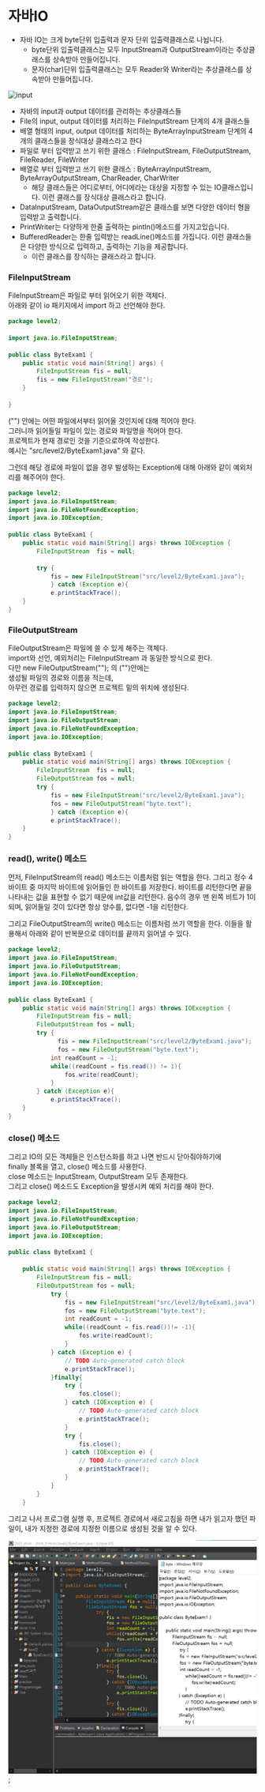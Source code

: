 # 자바IO
+ 자바 IO는 크게 byte단위 입출력과 문자 단위 입출력클래스로 나뉩니다.
    + byte단위 입출력클래스는 모두 InputStream과 OutputStream이라는 추상클래스를 상속받아 만들어집니다.
    + 문자(char)단위 입출력클래스는 모두 Reader와 Writer라는 추상클래스를 상속받아 만들어집니다.

![input](https://velog.velcdn.com/images%2Fwooko5%2Fpost%2F1785e950-f83c-4596-ba2a-35965327a6d8%2Fimage-20210801000658574.png)
+ 자바의 input과 output 데이터를 관리하는 추상클래스들
+ File의 input, output 데이터를 처리하는 FileInputStream 단계의 4개 클래스들
+ 배열 형태의 input, output 데이터를 처리하는 ByteArrayInputStream 단계의 4개의 클래스들을 장식대상 클래스라고 한다
+ 파일로 부터 입력받고 쓰기 위한 클래스 : FileInputStream, FileOutputStream, FileReader, FileWriter
+ 배열로 부터 입력받고 쓰기 위한 클래스 : ByteArrayInputStream, ByteArrayOutputStream, CharReader, CharWriter
    + 해당 클래스들은 어디로부터, 어디에라는 대상을 지정할 수 있는 IO클래스입니다. 이런 클래스를 장식대상 클래스라고 합니다.
+ DataInputStream, DataOutputStream같은 클래스를 보면 다양한 데이터 형을 입력받고 출력합니다.
+ PrintWriter는 다양하게 한줄 출력하는 pintln()메소드를 가지고있습니다.
+ BufferedReader는 한줄 입력받는 readLine()메소드를 가집니다.
이런 클래스들은 다양한 방식으로 입력하고, 출력하는 기능을 제공합니다. 
    + 이런 클래스를 장식하는 클래스라고 합니다.

### FileInputStream
FileInputStream은 파일로 부터 읽어오기 위한 객체다.<br>
아래와 같이 io 패키지에서 import 하고 선언해야 한다.
```java
package level2;

import java.io.FileInputStream;

public class ByteExam1 {
	public static void main(String[] args) {
		FileInputStream fis = null;
    	fis = new FileInputStream("경로");
    }

}
```
("") 안에는 어떤 파일에서부터 읽어올 것인지에 대해 적어야 한다.<br>
그러니까 읽어들일 파일이 있는 경로와 파일명을 적어야 한다.<br>
프로젝트가 현재 경로인 것을 기준으로하여 작성한다.<br>
예시는 "src/level2/ByteExam1.java" 와 같다.

그런데 해당 경로에 파일이 없을 경우 발생하는 Exception에 대해
아래와 같이 예외처리를 해주어야 한다.
```java
package level2;
import java.io.FileInputStream;
import java.io.FileNotFoundException;
import java.io.IOException;

public class ByteExam1 {
	public static void main(String[] args) throws IOException {
    	FileInputStream  fis = null;    
    
    	try {
            fis = new FileInputStream("src/level2/ByteExam1.java");
        	} catch (Exception e){
            e.printStackTrace();
    }
}
```
### FileOutputStream
FileOutputStream은 파일에 쓸 수 있게 해주는 객체다.<br>
import와 선언, 예외처리는 FileInputStream 과 동일한 방식으로 한다.<br>
다만 new FileOutputStream(""); 의 ("")안에는<br>
생성될 파일의 경로와 이름을 적는데,<br>
아무런 경로를 입력하지 않으면 프로젝트 밑의 위치에 생성된다.
```java
package level2;
import java.io.FileInputStream;
import java.io.FileOutputStream;
import java.io.FileNotFoundException;
import java.io.IOException;

public class ByteExam1 {
	public static void main(String[] args) throws IOException {
    	FileInputStream  fis = null;
    	FileOutputStream fos = null;
    	try {
            fis = new FileInputStream("src/level2/ByteExam1.java");
            fos = new FileOutputStream("byte.text");
        	} catch (Exception e){
            e.printStackTrace();
    }
}
```
### read(), write() 메소드
먼저, FileInputStream의 read() 메소드는 이름처럼 읽는 역할을 한다.
그리고 정수 4바이트 중 마지막 바이트에 읽어들인 한 바이트를 저장한다.
바이트를 리턴한다면 끝을 나타내는 값을 표현할 수 없기 때문에 int값을 리턴한다.
음수의 경우 맨 왼쪽 비트가 1이 되며, 읽어들일 것이 있다면 항상 양수를, 없다면 -1을 리턴한다.

그리고 FileOutputStream의 write() 메소드는 이름처럼 쓰기 역할을 한다.
이들을 활용해서 아래와 같이 반복문으로 데이터를 끝까지 읽어낼 수 있다.
```java
package level2;
import java.io.FileInputStream;
import java.io.FileOutputStream;
import java.io.FileNotFoundException;
import java.io.IOException;

public class ByteExam1 {
	public static void main(String[] args) throws IOException {
    	FileInputStream fis = null;
    	FileOutputStream fos = null;
    	try {
              fis = new FileInputStream("src/level2/ByteExam1.java");
              fos = new FileOutputStream("byte.text");
            int readCount = -1;
            while((readCount = fis.read()) != 1){
            	fos.write(readCount);
			}
        } catch (Exception e){
            e.printStackTrace();
    }
}
```
### close() 메소드
그리고 IO의 모든 객체들은 인스턴스화를 하고 나면 반드시 닫아줘야하기에<br>
finally 블록을 열고, close() 메소드를 사용한다.<br>
close 메소드는 InputStream, OutputStream 모두 존재한다.<br>
그리고 close() 메소드도 Exception을 발생시켜 예외 처리를 해야 한다.
```java
package level2;
import java.io.FileInputStream;
import java.io.FileNotFoundException;
import java.io.FileOutputStream;
import java.io.IOException;

public class ByteExam1 {

    public static void main(String[] args) throws IOException {
        FileInputStream fis = null;
        FileOutputStream fos = null;
        	try {
            	fis = new FileInputStream("src/level2/ByteExam1.java");
            	fos = new FileOutputStream("byte.text");
            	int readCount = -1; 
                while((readCount = fis.read())!= -1){
                    fos.write(readCount);
                }           
            } catch (Exception e) {
                // TODO Auto-generated catch block
                e.printStackTrace();
            }finally{
                try {
                    fos.close();
                } catch (IOException e) {
                    // TODO Auto-generated catch block
                    e.printStackTrace();
                }
                try {
                    fis.close();
                } catch (IOException e) {
                    // TODO Auto-generated catch block
                    e.printStackTrace();
                }
            }
        }
    }
```

그리고 나서 프로그램 실행 후, 프로젝트 경로에서 새로고침을 하면
내가 읽고자 했던 파일이, 내가 지정한 경로에 지정한 이름으로 생성된 것을 알 수 있다.

![img](12345.png);